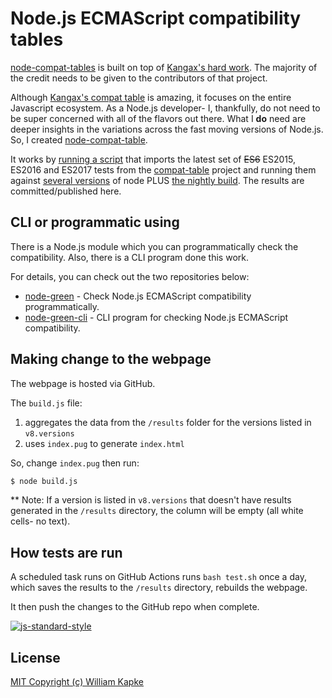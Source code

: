 # Node.js ECMAScript compatibility tables
[node-compat-tables](https://williamkapke.github.io/node-compat-table/) is built on top of
[Kangax's hard work](https://github.com/kangax/compat-table). The majority of the credit needs to be given to the contributors
of that project.

Although [Kangax's compat table](https://github.com/kangax/compat-table) is amazing, it focuses on the entire
Javascript ecosystem. As a Node.js developer- I, thankfully, do not need to be super concerned with all of the
flavors out there. What I **do** need are deeper insights in the variations across the fast moving versions
of Node.js. So, I created [node-compat-table](https://williamkapke.github.io/node-compat-table/).

It works by [running a script](https://github.com/williamkapke/node-compat-table/blob/gh-pages/test.sh) that imports the
latest set of <s>ES6</s> ES2015, ES2016 and ES2017 tests from the [compat-table](https://github.com/kangax/compat-table) project and running
them against [several versions](https://github.com/williamkapke/node-compat-table/blob/gh-pages/v8.versions) of node PLUS
[the nightly build](https://nodejs.org/download/nightly/). The results are committed/published here.

## CLI or programmatic using

There is a Node.js module which you can programmatically check the compatibility.
Also, there is a CLI program done this work.

For details, you can check out the two repositories below:

- [node-green](https://github.com/g-plane/node-green) - Check Node.js ECMAScript compatibility programmatically.
- [node-green-cli](https://github.com/g-plane/node-green-cli) - CLI program for checking Node.js ECMAScript compatibility.

## Making change to the webpage
The webpage is hosted via GitHub.

The `build.js` file:
1) aggregates the data from the `/results` folder for the versions listed in `v8.versions`
2) uses `index.pug` to generate `index.html`

So, change `index.pug` then run:
```bash
$ node build.js
```

** Note: If a version is listed in `v8.versions` that doesn't have results generated in the `/results` directory, the
column will be empty (all white cells- no text).

## How tests are run
A scheduled task runs on GitHub Actions runs `bash test.sh` once a day, which saves the results to the `/results` directory, rebuilds the webpage.

It then push the changes to the GitHub repo when complete.

[![js-standard-style](https://cdn.rawgit.com/feross/standard/master/badge.svg)](https://github.com/feross/standard)


## License
[MIT Copyright (c) William Kapke](https://github.com/williamkapke/node-compat-table/blob/gh-pages/LICENSE)
